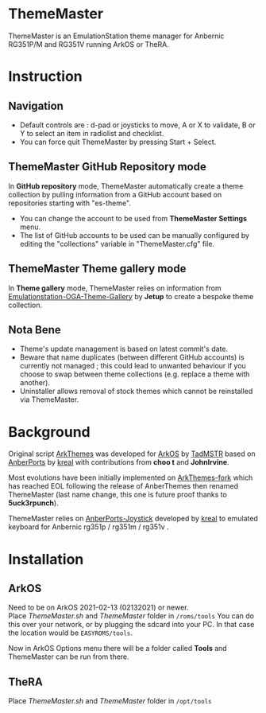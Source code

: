 # ThemeMaster
ThemeMaster is an EmulationStation theme manager for Anbernic RG351P/M and RG351V running ArkOS or TheRA.

# Instruction
## Navigation
- Default controls are : d-pad or joysticks to move, A or X to validate, B or Y to select an item in radiolist and checklist.
- You can force quit ThemeMaster by pressing Start + Select.

## ThemeMaster GitHub Repository mode
In **GitHub repository** mode, ThemeMaster automatically create a theme collection by pulling information from a GitHub account based on repositories starting with "es-theme".
- You can change the account to be used from **ThemeMaster Settings** menu.
- The list of GitHub accounts to be used can be manually configured by editing the "collections" variable in "ThemeMaster.cfg" file.

## ThemeMaster Theme gallery mode
In **Theme gallery** mode, ThemeMaster relies on information from [Emulationstation-OGA-Theme-Gallery](https://github.com/Jetup13/Emulationstation-OGA-Theme-Gallery) by **Jetup** to create a bespoke theme collection.

## Nota Bene
- Theme's update management is based on latest commit's date.
- Beware that name duplicates (between different GitHub accounts) is currently not managed ; this could lead to unwanted behaviour if you choose to swap between theme collections (e.g. replace a theme with another).
- Uninstaller allows removal of stock themes which cannot be reinstalled via ThemeMaster.

# Background
Original script [ArkThemes](https://github.com/TadMSTR/ArkThemes) was developed for [ArkOS](https://github.com/christianhaitian/arkos) by [TadMSTR](https://github.com/TadMSTR) based on [AnberPorts](https://github.com/krishenriksen/AnberPorts) by [kreal](https://github.com/krishenriksen) with contributions from **choo t** and **JohnIrvine**.

Most evolutions have been initially implemented on [ArkThemes-fork](https://github.com/JohnIrvine1433/ArkThemes-fork) which has reached EOL following the release of AnberThemes then renamed ThemeMaster (last name change, this one is future proof thanks to **5uck3rpunch**).

ThemeMaster relies on [AnberPorts-Joystick](https://github.com/krishenriksen/AnberPorts/tree/master/AnberPorts-Joystick) developed by [kreal](https://github.com/krishenriksen) to emulated keyboard for Anbernic rg351p / rg351m / rg351v .

# Installation
## ArkOS
Need to be on ArkOS 2021-02-13 (02132021) or newer.  
Place *ThemeMaster.sh* and *ThemeMaster* folder in `/roms/tools`
You can do this over your network, or by plugging the sdcard into your PC. In that case the location would be `EASYROMS/tools`.

Now in ArkOS Options menu there will be a folder called **Tools** and ThemeMaster can be run from there.

## TheRA
Place *ThemeMaster.sh* and *ThemeMaster* folder in `/opt/tools`

